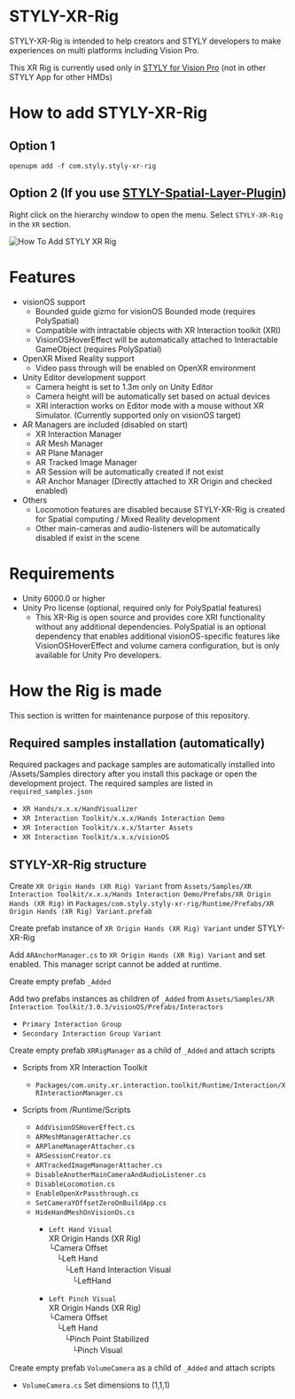 # STYLY-XR-Rig

STYLY-XR-Rig is intended to help creators and STYLY developers to make experiences on multi platforms including Vision Pro.   

This XR Rig is currently used only in [STYLY for Vision Pro](https://apps.apple.com/us/app/styly-for-vision-pro/id6475184828) (not in other STYLY App for other HMDs)  

# How to add STYLY-XR-Rig

## Option 1

```
openupm add -f com.styly.styly-xr-rig
```

## Option 2 (If you use [STYLY-Spatial-Layer-Plugin](https://github.com/styly-dev/STYLY-Spatial-Layer-Plugin))
Right click on the hierarchy window to open the menu. Select `STYLY-XR-Rig` in the `XR` section.  
  
![How To Add STYLY XR Rig](https://github.com/styly-dev/STYLY-XR-Rig/assets/387880/e84dde8e-8000-48ec-b5bf-4492d9e6db97)

# Features
- visionOS support
  - Bounded guide gizmo for visionOS Bounded mode (requires PolySpatial)
  - Compatible with intractable objects with XR Interaction toolkit (XRI)
  - VisionOSHoverEffect will be automatically attached to Interactable GameObject (requires PolySpatial)
- OpenXR Mixed Reality support
  - Video pass through will be enabled on OpenXR environment
- Unity Editor development support
  - Camera height is set to 1.3m only on Unity Editor
  - Camera height will be automatically set based on actual devices
  - XRI interaction works on Editor mode with a mouse without XR Simulator. (Currently supported only on visionOS target)
- AR Managers are included (disabled on start)
  - XR Interaction Manager
  - AR Mesh Manager
  - AR Plane Manager
  - AR Tracked Image Manager
  - AR Session will be automatically created if not exist
  - AR Anchor Manager (Directly attached to XR Origin and checked enabled)
- Others
  - Locomotion features are disabled because STYLY-XR-Rig is created for Spatial computing / Mixed Reality development
  - Other main-cameras and audio-listeners will be automatically disabled if exist in the scene

# Requirements
- Unity 6000.0 or higher
- Unity Pro license (optional, required only for PolySpatial features)
  - This XR-Rig is open source and provides core XRI functionality without any additional dependencies. PolySpatial is an optional dependency that enables additional visionOS-specific features like VisionOSHoverEffect and volume camera configuration, but is only available for Unity Pro developers.

# How the Rig is made
This section is written for maintenance purpose of this repository.

## Required samples installation (automatically)
Required packages and package samples are automatically installed into /Assets/Samples directory after you install this package or open the development project.
The required samples are listed in `required_samples.json`

- `XR Hands/x.x.x/HandVisualizer`
- `XR Interaction Toolkit/x.x.x/Hands Interaction Demo`
- `XR Interaction Toolkit/x.x.x/Starter Assets`
- `XR Interaction Toolkit/x.x.x/visionOS`

## STYLY-XR-Rig structure
Create `XR Origin Hands (XR Rig) Variant` from `Assets/Samples/XR Interaction Toolkit/x.x.x/Hands Interaction Demo/Prefabs/XR Origin Hands (XR Rig)` in `Packages/com.styly.styly-xr-rig/Runtime/Prefabs/XR Origin Hands (XR Rig) Variant.prefab`

Create prefab instance of `XR Origin Hands (XR Rig) Variant` under STYLY-XR-Rig

Add `ARAnchorManager.cs` to `XR Origin Hands (XR Rig) Variant` and set enabled. This manager script cannot be added at runtime.

Create empty prefab `_Added`

Add two prefabs instances as children of `_Added` from `Assets/Samples/XR Interaction Toolkit/3.0.3/visionOS/Prefabs/Interactors`
- `Primary Interaction Group`
- `Secondary Interaction Group Variant`

Create empty prefab `XRRigManager` as a child of `_Added` and attach scripts

- Scripts from XR Interaction Toolkit  
  - `Packages/com.unity.xr.interaction.toolkit/Runtime/Interaction/XRInteractionManager.cs`

- Scripts from /Runtime/Scripts  
  - `AddVisionOSHoverEffect.cs`
  - `ARMeshManagerAttacher.cs`
  - `ARPlaneManagerAttacher.cs`
  - `ARSessionCreator.cs`
  - `ARTrackedImageManagerAttacher.cs`
  - `DisableAnotherMainCameraAndAudioListener.cs`
  - `DisableLocomotion.cs`
  - `EnableOpenXrPassthrough.cs`
  - `SetCameraYOffsetZeroOnBuildApp.cs`
  - `HideHandMeshOnVisionOs.cs`
    - `Left Hand Visual`  
XR Origin Hands (XR Rig)  
└Camera Offset  
　└Left Hand  
　　└Left Hand Interaction Visual  
　　　└LeftHand  

    - `Left Pinch Visual`  
XR Origin Hands (XR Rig)  
└Camera Offset  
　└Left Hand  
　　└Pinch Point Stabilized  
　　　└Pinch Visual  

Create empty prefab `VolumeCamera` as a child of `_Added` and attach scripts
- `VolumeCamera.cs` Set dimensions to (1,1,1)
